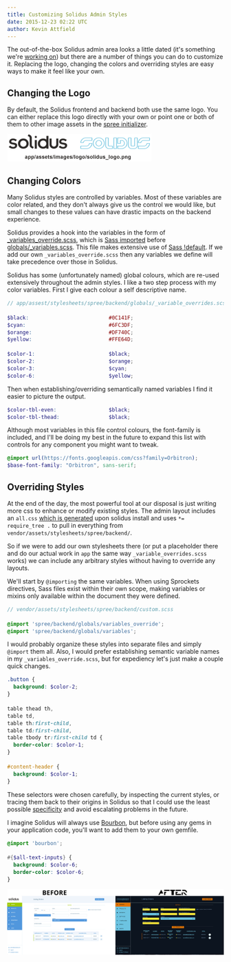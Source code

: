 ```yaml
---
title: Customizing Solidus Admin Styles
date: 2015-12-23 02:22 UTC
author: Kevin Attfield
---
```


The out-of-the-box Solidus admin area looks a little dated (it's something we're [working on](https://github.com/solidusio/solidus/issues/520)) but there are a number of things you can do to customize it. Replacing the logo, changing the colors and overriding styles are easy ways to make it feel like your own.

## Changing the Logo

By default, the Solidus frontend and backend both use the same logo. You can either replace this logo directly with your own or point one or both of them to other image assets in the [spree initializer](https://github.com/solidusio/solidus/blob/master/core/lib/generators/spree/install/templates/config/initializers/spree.rb).

![sweet new solidus logo](2015-12-23-customizing-solidus-admin-styles/solidus_logo.png)

## Changing Colors

Many Solidus styles are controlled by variables. Most of these variables are color related, and they don't always give us the control we would like, but small changes to these values can have drastic impacts on the backend experience.

Solidus provides a hook into the variables in the form of [_variables_override.scss](https://github.com/solidusio/solidus/blob/master/backend/app/assets/stylesheets/spree/backend/globals/_variables_override.scss), which is [Sass imported](http://sass-lang.com/guide#topic-5) before [globals/_variables.scss](https://github.com/solidusio/solidus/blob/master/backend/app/assets/stylesheets/spree/backend/globals/_variables.scss). This file makes extensive use of [Sass !default](https://robots.thoughtbot.com/sass-default). If we add our own `_variables_override.scss` then any variables we define will take precedence over those in Solidus.

Solidus has some (unfortunately named) global colours, which are re-used extensively throughout the admin styles. I like a two step process with my color variables. First I give each colour a self descriptive name.

~~~ scss
// app/assest/stylesheets/spree/backend/globals/_variable_overrides.scss

$black:                          #0C141F;
$cyan:                           #6FC3DF;
$orange:                         #DF740C;
$yellow:                         #FFE64D;

$color-1:                        $black;
$color-2:                        $orange;
$color-3:                        $cyan;
$color-6:                        $yellow;
~~~

Then when establishing/overriding semantically named variables I find it easier to picture the output.

~~~ scss
$color-tbl-even:                 $black;
$color-tbl-thead:                $black;
~~~

Although most variables in this file control colours, the font-family is included, and I'll be doing my best in the future to expand this list with controls for any component you might want to tweak.

~~~ scss
@import url(https://fonts.googleapis.com/css?family=Orbitron);
$base-font-family: "Orbitron", sans-serif;
~~~

## Overriding Styles

At the end of the day, the most powerful tool at our disposal is just writing more css to enhance or modify existing styles. The admin layout includes an `all.css` [which is generated](https://github.com/solidusio/solidus/blob/master/core/lib/generators/spree/install/templates/vendor/assets/stylesheets/spree/backend/all.css) upon solidus install and uses `*= require_tree .` to pull in everything from `vendor/assets/stylesheets/spree/backend/`.

So if we were to add our own stylesheets there (or put a placeholder there and do our actual work in `app` the same way `_variable_overrides.scss` works) we can include any arbitrary styles without having to override any layouts.

We'll start by `@importing` the same variables. When using Sprockets directives, Sass files exist within
their own scope, making variables or mixins only available within the document they were defined.

~~~scss
// vendor/assets/stylesheets/spree/backend/custom.scss

@import 'spree/backend/globals/variables_override';
@import 'spree/backend/globals/variables';
~~~

I would probably organize these styles into separate files and simply `@import` them all. Also, I would prefer establishing semantic variable names in my `_variables_override.scss`, but for expediency let's just make a couple quick changes.

~~~scss
.button {
  background: $color-2;
}

table thead th,
table td,
table th:first-child,
table td:first-child,
table tbody tr:first-child td {
  border-color: $color-1;
}

#content-header {
  background: $color-1;
}
~~~

These selectors were chosen carefully, by inspecting the current styles, or tracing them back to their origins in Solidus so that I could use the least possible [specificity](https://developer.mozilla.org/en-US/docs/Web/CSS/Specificity) and avoid escalating problems in the future.

I imagine Solidus will always use [Bourbon](http://bourbon.io/), but before using any gems in your application code, you'll want to add them to your own gemfile.

~~~scss
@import 'bourbon';

#{$all-text-inputs} {
  background: $color-6;
  border-color: $color-6;
}
~~~

![totally legit rebrand](2015-12-23-customizing-solidus-admin-styles/tron.jpg)
